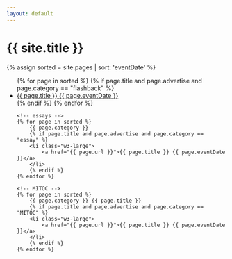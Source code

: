 ```yaml
---
layout: default
---
```


<div class="w3-container">
    <h1><b>{{ site.title }}</b></h1>
    {% assign sorted = site.pages | sort: 'eventDate' %}
 
  <!-- flashbacks -->
  <ul class="w3-ul w3-hoverable">
    {% for page in sorted %}
        {% if page.title and page.advertise and page.category == "flashback" %}
        <li class="w3-large">
            <a href="{{ page.url }}">{{ page.title }} {{ page.eventDate }}</a>
        </li>
        {% endif %}
    {% endfor %}
    
    <!-- essays -->
    {% for page in sorted %}
    	{{ page.category }}
        {% if page.title and page.advertise and page.category == "essay" %}
        <li class="w3-large">
            <a href="{{ page.url }}">{{ page.title }} {{ page.eventDate }}</a>
        </li>
        {% endif %}
    {% endfor %}
    
    <!-- MITOC -->
    {% for page in sorted %}
    	{{ page.category }} {{ page.title }}
        {% if page.title and page.advertise and page.category == "MITOC" %}
        <li class="w3-large">
            <a href="{{ page.url }}">{{ page.title }} {{ page.eventDate }}</a>
        </li>
        {% endif %}
    {% endfor %}
    
  </ul>

</div>
